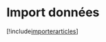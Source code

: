 # Import données

[!include[importerarticles](importdonnees.importerarticles.autogen.md)]































































































